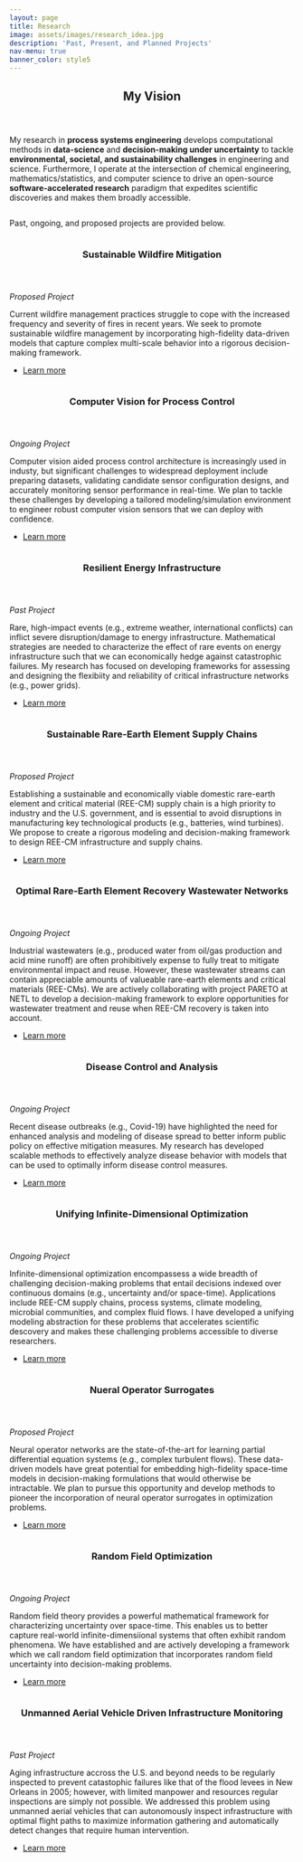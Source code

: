 ```yaml
---
layout: page
title: Research
image: assets/images/research_idea.jpg
description: 'Past, Present, and Planned Projects'
nav-menu: true
banner_color: style5
---
```


<!-- One -->
<section id="overview">
	<div class="inner">
		<header class="major">
			<h2>My Vision</h2>
		</header>
		<p>My research in <b>process systems engineering</b> develops computational methods in <b>data-science</b> and <b>decision-making under uncertainty</b> to tackle <b>environmental, societal, and sustainability challenges</b> in engineering and science. Furthermore, I operate at the intersection of chemical engineering, mathematics/statistics, and computer science to drive an open-source <b>software-accelerated research</b> paradigm that expedites scientific discoveries and makes them broadly accessible. </p>
		<span class="image fit"><img src="{% link assets/images/research_overview.png %}" alt="" /></span>
		<p>Past, ongoing, and proposed projects are provided below.</p>
	</div>
</section>


<!-- Two -->
<section id="projects" class="spotlights">
	<section id="wildfire">
		<a href="research/wildfire.html" class="image">
			<img src="{% link assets/images/control_burn.jpg %}" alt="" data-position="bottom center" />
		</a>
		<div class="content">
			<div class="inner">
				<header class="major">
					<h3>Sustainable Wildfire Mitigation</h3>
				</header>
				<p><i>Proposed Project</i></p>
				<p>Current wildfire management practices struggle to cope with the increased frequency and severity of fires in recent years. We seek to promote sustainable wildfire management by incorporating high-fidelity data-driven models that capture complex multi-scale behavior into a rigorous decision-making framework.</p>
				<ul class="actions">
					<li><a href="research/wildfire.html" class="button">Learn more</a></li>
				</ul>
			</div>
		</div>
	</section>
	<section id="compvis">
		<a href="research/compvis.html" class="image">
			<img src="{% link assets/images/compvis_sensor.png %}" alt="" data-position="center center" />
		</a>
		<div class="content">
			<div class="inner">
				<header class="major">
					<h3>Computer Vision for Process Control</h3>
				</header>
				<p><i>Ongoing Project</i></p>
				<p>Computer vision aided process control architecture is increasingly used in industy, but significant challenges to widespread deployment include preparing datasets, validating candidate sensor configuration designs, and accurately monitoring sensor performance in real-time. We plan to tackle these challenges by developing a tailored modeling/simulation environment to engineer robust computer vision sensors that we can deploy with confidence.</p>
				<ul class="actions">
					<li><a href="research/compvis.html" class="button">Learn more</a></li>
				</ul>
			</div>
		</div>
	</section>
	<section id="energy">
		<a href="research/energy.html" class="image">
			<img src="{% link assets/images/power_lines.jpg %}" alt="" data-position="center center" />
		</a>
		<div class="content">
			<div class="inner">
				<header class="major">
					<h3>Resilient Energy Infrastructure</h3>
				</header>
				<p><i>Past Project</i></p>
				<p>Rare, high-impact events (e.g., extreme weather, international conflicts) can inflict severe disruption/damage to energy infrastructure. Mathematical strategies are needed to characterize the effect of rare events on energy infrastructure such that we can economically hedge against catastrophic failures. My research has focused on developing frameworks for assessing and designing the flexibiity and reliability of critical infrastructure networks (e.g., power grids).</p>
				<ul class="actions">
					<li><a href="research/energy.html" class="button">Learn more</a></li>
				</ul>
			</div>
		</div>
	</section>
	<section id="ree">
		<a href="research/ree.html" class="image">
			<img src="{% link assets/images/ree.png %}" alt="" data-position="center center" />
		</a>
		<div class="content">
			<div class="inner">
				<header class="major">
					<h3>Sustainable Rare-Earth Element Supply Chains</h3>
				</header>
				<p><i>Proposed Project</i></p>
				<p>Establishing a sustainable and economically viable domestic rare-earth element and critical material (REE-CM) supply chain is a high priority to industry and the U.S. government, and is essential to avoid disruptions in manufacturing key technological products (e.g., batteries, wind turbines). We propose to create a rigorous modeling and decision-making framework to design REE-CM infrastructure and supply chains.</p>
				<ul class="actions">
					<li><a href="research/ree.html" class="button">Learn more</a></li>
				</ul>
			</div>
		</div>
	</section>
	<section id="wastewater">
		<a href="research/wastewater.html" class="image">
			<img src="{% link assets/images/acid_mine.jpg %}" alt="" data-position="center center" />
		</a>
		<div class="content">
			<div class="inner">
				<header class="major">
					<h3>Optimal Rare-Earth Element Recovery Wastewater Networks</h3>
				</header>
				<p><i>Ongoing Project</i></p>
				<p>Industrial wastewaters (e.g., produced water from oil/gas production and acid mine runoff) are often prohibitively expense to fully treat to mitigate environmental impact and reuse. However, these wastewater streams can contain appreciable amounts of valueable rare-earth elements and critical materials (REE-CMs). We are actively collaborating with project PARETO at NETL to develop a decision-making framework to explore opportunities for wastewater treatment and reuse when REE-CM recovery is taken into account.</p>
				<ul class="actions">
					<li><a href="research/wastewater.html" class="button">Learn more</a></li>
				</ul>
			</div>
		</div>
	</section>
	<section id="disease">
		<a href="research/disease.html" class="image">
			<img src="{% link assets/images/virus.png %}" alt="" data-position="center center" />
		</a>
		<div class="content">
			<div class="inner">
				<header class="major">
					<h3>Disease Control and Analysis</h3>
				</header>
				<p><i>Ongoing Project</i></p>
				<p>Recent disease outbreaks (e.g., Covid-19) have highlighted the need for enhanced analysis and modeling of disease spread to better inform public policy on effective mitigation measures. My research has developed scalable methods to effectively analyze disease behavior with models that can be used to optimally inform disease control measures.</p>
				<ul class="actions">
					<li><a href="research/disease.html" class="button">Learn more</a></li>
				</ul>
			</div>
		</div>
	</section>
	<section id="infiniteopt">
		<a href="research/infiniteopt.html" class="image">
			<img src="{% link assets/images/infiniteopt_discoveries.png %}" alt="" data-position="center center" />
		</a>
		<div class="content">
			<div class="inner">
				<header class="major">
					<h3>Unifying Infinite-Dimensional Optimization</h3>
				</header>
				<p><i>Ongoing Project</i></p>
				<p>Infinite-dimensional optimization encompassess a wide breadth of challenging decision-making problems that entail decisions indexed over continuous domains (e.g., uncertainty and/or space-time). Applications include REE-CM supply chains, process systems, climate modeling, microbial communities, and complex fluid flows. I have developed a unifying modeling abstraction for these problems that accelerates scientific descovery and makes these challenging problems accessible to diverse researchers.</p>
				<ul class="actions">
					<li><a href="research/infiniteopt.html" class="button">Learn more</a></li>
				</ul>
			</div>
		</div>
	</section>
	<section id="neuralops">
		<a href="research/neuralops.html" class="image">
			<img src="{% link assets/images/fluid_flow.jpg %}" alt="" data-position="center center" />
		</a>
		<div class="content">
			<div class="inner">
				<header class="major">
					<h3>Nueral Operator Surrogates</h3>
				</header>
				<p><i>Proposed Project</i></p>
				<p>Neural operator networks are the state-of-the-art for learning partial differential equation systems (e.g., complex turbulent flows). These data-driven models have great potential for embedding high-fidelity space-time models in decision-making formulations that would otherwise be intractable. We plan to pursue this opportunity and develop methods to pioneer the incorporation of neural operator surrogates in optimization problems.</p>
				<ul class="actions">
					<li><a href="research/neuralops.html" class="button">Learn more</a></li>
				</ul>
			</div>
		</div>
	</section>
	<section id="rfo">
		<a href="research/rfo.html" class="image">
			<img src="{% link assets/images/random_field.png %}" alt="" data-position="center center" />
		</a>
		<div class="content">
			<div class="inner">
				<header class="major">
					<h3>Random Field Optimization</h3>
				</header>
				<p><i>Ongoing Project</i></p>
				<p>Random field theory provides a powerful mathematical framework for characterizing uncertainty over space-time. This enables us to better capture real-world infinite-dimensiional systems that often exhibit random phenomena. We have established and are actively developing a framework which we call random field optimization that incorporates random field uncertainty into decision-making problems.</p>
				<ul class="actions">
					<li><a href="research/rfo.html" class="button">Learn more</a></li>
				</ul>
			</div>
		</div>
	</section>
	<section id="drone">
		<a href="research/drone.html" class="image">
			<img src="{% link assets/images/drone.png %}" alt="" data-position="center center" />
		</a>
		<div class="content">
			<div class="inner">
				<header class="major">
					<h3>Unmanned Aerial Vehicle Driven Infrastructure Monitoring</h3>
				</header>
				<p><i>Past Project</i></p>
				<p>Aging infrastructure accross the U.S. and beyond needs to be regularly inspected to prevent catastophic failures like that of the flood levees in New Orleans in 2005; however, with limited manpower and resources regular inspections are simply not possible. We addressed this problem using unmanned aerial vehicles that can autonomously inspect infrastructure with optimal flight paths to maximize information gathering and automatically detect changes that require human intervention.</p>
				<ul class="actions">
					<li><a href="research/drone.html" class="button">Learn more</a></li>
				</ul>
			</div>
		</div>
	</section>
</section>
